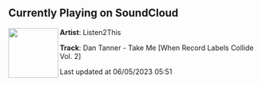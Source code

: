 ## Currently Playing on SoundCloud

[<img align="left" width="100" src="https://i1.sndcdn.com/artworks-KZyjyVgWZb7i8BW2-EJqOYw-t500x500.jpg">](https://soundcloud.com/listen2thisrecords/takeme)

**Artist**: Listen2This 

**Track**: Dan Tanner - Take Me [When Record Labels Collide Vol. 2]

Last updated at 06/05/2023 05:51
